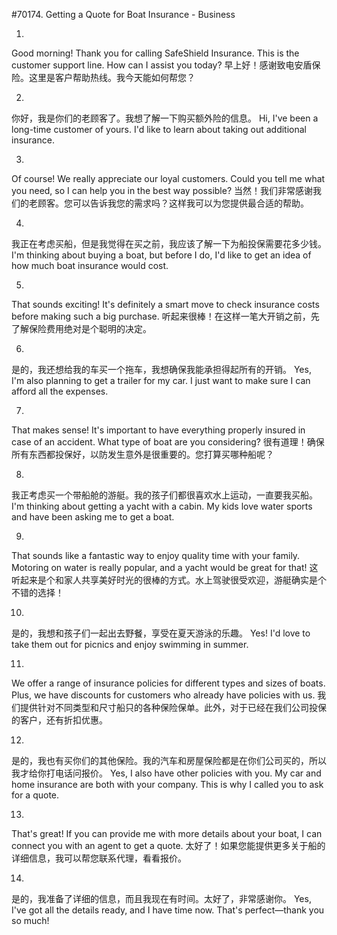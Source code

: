 #70174. Getting a Quote for Boat Insurance - Business

1.
Good morning! Thank you for calling SafeShield Insurance. This is the customer support line. How can I assist you today?
早上好！感谢致电安盾保险。这里是客户帮助热线。我今天能如何帮您？

2.
你好，我是你们的老顾客了。我想了解一下购买额外险的信息。
Hi, I've been a long-time customer of yours. I'd like to learn about taking out additional insurance.

3.
Of course! We really appreciate our loyal customers. Could you tell me what you need, so I can help you in the best way possible?
当然！我们非常感谢我们的老顾客。您可以告诉我您的需求吗？这样我可以为您提供最合适的帮助。

4.
我正在考虑买船，但是我觉得在买之前，我应该了解一下为船投保需要花多少钱。
I'm thinking about buying a boat, but before I do, I'd like to get an idea of how much boat insurance would cost.

5.
That sounds exciting! It's definitely a smart move to check insurance costs before making such a big purchase.
听起来很棒！在这样一笔大开销之前，先了解保险费用绝对是个聪明的决定。

6.
是的，我还想给我的车买一个拖车，我想确保我能承担得起所有的开销。
Yes, I'm also planning to get a trailer for my car. I just want to make sure I can afford all the expenses.

7.
That makes sense! It's important to have everything properly insured in case of an accident. What type of boat are you considering?
很有道理！确保所有东西都投保好，以防发生意外是很重要的。您打算买哪种船呢？

8.
我正考虑买一个带船舱的游艇。我的孩子们都很喜欢水上运动，一直要我买船。
I'm thinking about getting a yacht with a cabin. My kids love water sports and have been asking me to get a boat.

9.
That sounds like a fantastic way to enjoy quality time with your family. Motoring on water is really popular, and a yacht would be great for that!
这听起来是个和家人共享美好时光的很棒的方式。水上驾驶很受欢迎，游艇确实是个不错的选择！

10.
是的，我想和孩子们一起出去野餐，享受在夏天游泳的乐趣。
Yes! I'd love to take them out for picnics and enjoy swimming in summer.

11.
We offer a range of insurance policies for different types and sizes of boats. Plus, we have discounts for customers who already have policies with us.
我们提供针对不同类型和尺寸船只的各种保险保单。此外，对于已经在我们公司投保的客户，还有折扣优惠。

12.
是的，我也有买你们的其他保险。我的汽车和房屋保险都是在你们公司买的，所以我才给你打电话问报价。
Yes, I also have other policies with you. My car and home insurance are both with your company. This is why I called you to ask for a quote.

13.
That's great! If you can provide me with more details about your boat, I can connect you with an agent to get a quote.
太好了！如果您能提供更多关于船的详细信息，我可以帮您联系代理，看看报价。

14.
是的，我准备了详细的信息，而且我现在有时间。太好了，非常感谢你。
Yes, I've got all the details ready, and I have time now. That's perfect—thank you so much!